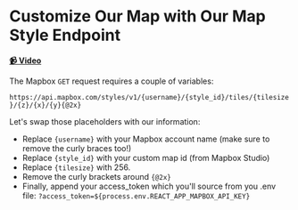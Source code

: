 # Customize Our Map with Our Map Style Endpoint

**[📹 Video](https://egghead.io/lessons/egghead-customize-our-map-with-our-map-style-endpoint)**

The Mapbox `GET` request requires a couple of variables:

`https://api.mapbox.com/styles/v1/{username}/{style_id}/tiles/{tilesize}/{z}/{x}/{y}{@2x}`

Let's swap those placeholders with our information:

- Replace `{username}` with your Mapbox account name (make sure to remove the curly braces too!)
- Replace `{style_id}` with your custom map id (from Mapbox Studio)
- Replace `{tilesize}` with 256.
- Remove the curly brackets around `{@2x}`
- Finally, append your access_token which you'll source from you .env file:
  `?access_token=${process.env.REACT_APP_MAPBOX_API_KEY}`
